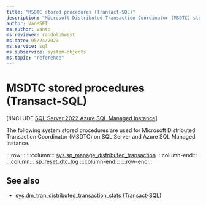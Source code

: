 ```yaml
---
title: "MSDTC stored procedures (Transact-SQL)"
description: "Microsoft Distributed Transaction Coordinator (MSDTC) stored procedures (Transact-SQL)"
author: VanMSFT
ms.author: vanto
ms.reviewer: randolphwest
ms.date: 05/24/2023
ms.service: sql
ms.subservice: system-objects
ms.topic: "reference"
---
```

# MSDTC stored procedures (Transact-SQL)

[!INCLUDE [SQL Server 2022 Azure SQL Managed Instance](../../includes/applies-to-version/sqlserver2022-asmi.md)]

The following system stored procedures are used for Microsoft Distributed Transaction Coordinator (MSDTC) on SQL Server and Azure SQL Managed Instance.

:::row:::
    :::column:::
        [sys.sp_manage_distributed_transaction](sys-sp-manage-distributed-transaction.md)
    :::column-end:::
    :::column:::
        [sp_reset_dtc_log](sp-reset-dtc-log.md)
    :::column-end:::
:::row-end:::

## See also

- [sys.dm_tran_distributed_transaction_stats (Transact-SQL)](../system-dynamic-management-views/sys-dm-tran-distributed-transaction-stats.md)
